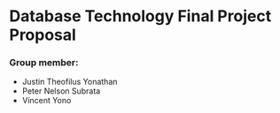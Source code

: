 # Database Technology Final Project Proposal

### Group member:

- Justin Theofilus Yonathan
- Peter Nelson Subrata
- Vincent Yono
